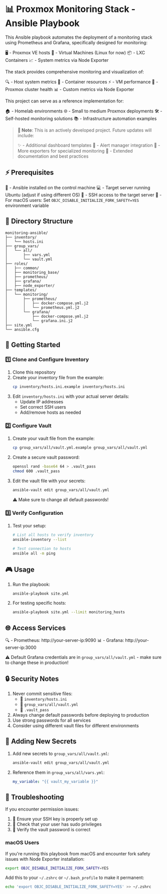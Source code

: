 # 📊 Proxmox Monitoring Stack - Ansible Playbook

This Ansible playbook automates the deployment of a monitoring stack using Prometheus and Grafana, specifically designed for monitoring:

🖥️ - Proxmox VE hosts
🚀 - Virtual Machines (Linux for now)
📦 - LXC Containers
📈 - System metrics via Node Exporter

The stack provides comprehensive monitoring and visualization of:

🔍 - Host system metrics
🎯 - Container resources
⚡ - VM performance
🏥 - Proxmox cluster health
📊 - Custom metrics via Node Exporter

This project can serve as a reference implementation for:

🏠 - Homelab environments
🌐 - Small to medium Proxmox deployments
🛠️ - Self-hosted monitoring solutions
📚 - Infrastructure automation examples

> **🚧 Note**: This is an actively developed project. Future updates will include:
>
> ✨ - Additional dashboard templates
> 🚨 - Alert manager integration
> 🔌 - More exporters for specialized monitoring
> 📖 - Extended documentation and best practices

## ⚡ Prerequisites

🔧 - Ansible installed on the control machine
💻 - Target server running Ubuntu (adjust if using different OS)
🔑 - SSH access to the target server
🍎 - For macOS users: Set `OBJC_DISABLE_INITIALIZE_FORK_SAFETY=YES` environment variable

## 📁 Directory Structure

```
monitoring-ansible/
├── inventory/
│   └── hosts.ini
├── group_vars/
│   └── all/
│       ├── vars.yml
│       └── vault.yml
├── roles/
│   ├── common/
│   ├── monitoring_base/
│   ├── prometheus/
│   ├── grafana/
│   ├── node_exporter/
├── templates/
│   └── monitoring/
│       ├── prometheus/
│       │   ├── docker-compose.yml.j2
│       │   └── prometheus.yml.j2
│       └── grafana/
│           ├── docker-compose.yml.j2
│           └── grafana.ini.j2
├── site.yml
└── ansible.cfg
```

## 🚀 Getting Started

### 1️⃣ Clone and Configure Inventory

1. Clone this repository
2. Create your inventory file from the example:
   ```bash
   cp inventory/hosts.ini.example inventory/hosts.ini
   ```
3. Edit `inventory/hosts.ini` with your actual server details:
   - Update IP addresses
   - Set correct SSH users
   - Add/remove hosts as needed

### 2️⃣ Configure Vault

1. Create your vault file from the example:
   ```bash
   cp group_vars/all/vault.yml.example group_vars/all/vault.yml
   ```
2. Create a secure vault password:
   ```bash
   openssl rand -base64 64 > .vault_pass
   chmod 600 .vault_pass
   ```
3. Edit the vault file with your secrets:
   ```bash
   ansible-vault edit group_vars/all/vault.yml
   ```
   ⚠️ Make sure to change all default passwords!

### 3️⃣ Verify Configuration

1. Test your setup:

   ```bash
   # List all hosts to verify inventory
   ansible-inventory --list

   # Test connection to hosts
   ansible all -m ping
   ```

## 🎮 Usage

1. Run the playbook:

   ```bash
   ansible-playbook site.yml
   ```

2. For testing specific hosts:
   ```bash
   ansible-playbook site.yml --limit monitoring_hosts
   ```

## 🌐 Access Services

🔍 - Prometheus: http://your-server-ip:9090
📊 - Grafana: http://your-server-ip:3000

⚠️ Default Grafana credentials are in `group_vars/all/vault.yml` - make sure to change these in production!

## 🔒 Security Notes

1. Never commit sensitive files:
   - 📁 `inventory/hosts.ini`
   - 🔑 `group_vars/all/vault.yml`
   - 🔐 `.vault_pass`
2. Always change default passwords before deploying to production
3. Use strong passwords for all services
4. Consider using different vault files for different environments

## 🔧 Adding New Secrets

1. Add new secrets to `group_vars/all/vault.yml`:

   ```bash
   ansible-vault edit group_vars/all/vault.yml
   ```

2. Reference them in `group_vars/all/vars.yml`:
   ```yaml
   my_variable: "{{ vault_my_variable }}"
   ```

## 🚨 Troubleshooting

If you encounter permission issues:

1. 🔑 Ensure your SSH key is properly set up
2. 👑 Check that your user has sudo privileges
3. 🔐 Verify the vault password is correct

### macOS Users

If you're running this playbook from macOS and encounter fork safety issues with Node Exporter installation:

```bash
export OBJC_DISABLE_INITIALIZE_FORK_SAFETY=YES
```

Add this to your `~/.zshrc` or `~/.bash_profile` to make it permanent:

```bash
echo 'export OBJC_DISABLE_INITIALIZE_FORK_SAFETY=YES' >> ~/.zshrc
```
